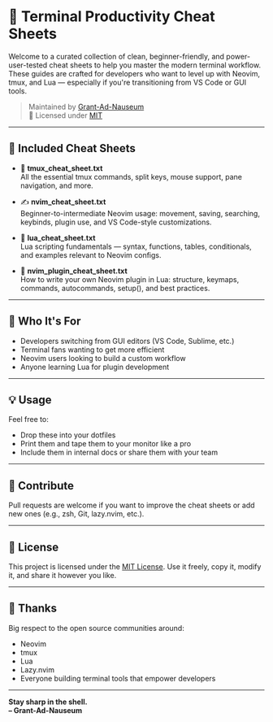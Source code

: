 # 🧠 Terminal Productivity Cheat Sheets

Welcome to a curated collection of clean, beginner-friendly, and power-user-tested cheat sheets to help you master the modern terminal workflow. These guides are crafted for developers who want to level up with Neovim, tmux, and Lua — especially if you're transitioning from VS Code or GUI tools.

> Maintained by [Grant-Ad-Nauseum](https://github.com/Grant-Ad-Nauseum)  
> 📜 Licensed under [MIT](LICENSE)

---

## 📂 Included Cheat Sheets

- 🧭 **tmux_cheat_sheet.txt**  
  All the essential tmux commands, split keys, mouse support, pane navigation, and more.

- ✍️ **nvim_cheat_sheet.txt**  
  Beginner-to-intermediate Neovim usage: movement, saving, searching, keybinds, plugin use, and VS Code-style customizations.

- 🔧 **lua_cheat_sheet.txt**  
  Lua scripting fundamentals — syntax, functions, tables, conditionals, and examples relevant to Neovim configs.

- 🔌 **nvim_plugin_cheat_sheet.txt**  
  How to write your own Neovim plugin in Lua: structure, keymaps, commands, autocommands, setup(), and best practices.

---

## 🎯 Who It's For

- Developers switching from GUI editors (VS Code, Sublime, etc.)
- Terminal fans wanting to get more efficient
- Neovim users looking to build a custom workflow
- Anyone learning Lua for plugin development

---

## 💡 Usage

Feel free to:
- Drop these into your dotfiles
- Print them and tape them to your monitor like a pro
- Include them in internal docs or share them with your team

---

## 🤝 Contribute

Pull requests are welcome if you want to improve the cheat sheets or add new ones (e.g., zsh, Git, lazy.nvim, etc.).

---

## 📜 License

This project is licensed under the [MIT License](LICENSE). Use it freely, copy it, modify it, and share it however you like.

---

## 🙌 Thanks

Big respect to the open source communities around:
- Neovim
- tmux
- Lua
- Lazy.nvim
- Everyone building terminal tools that empower developers

---

**Stay sharp in the shell.  
– Grant-Ad-Nauseum**
